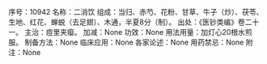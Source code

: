 序号：10942
名称：二消饮
组成：当归、赤芍、花粉、甘草、牛子（炒）、茯苓、生地、红花、蝉蜕（去足翅）、木通，半夏8分（制）。
出处：《医钞类编》卷二十一。
主治：痘里夹瘿。
加减：None
功效：None
用法用量：加灯心20根水煎服。
制备方法：None
临床应用：None
各家论述：None
用药禁忌：None
附注：None
